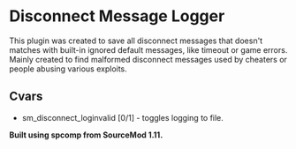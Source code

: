 # Disconnect Message Logger
This plugin was created to save all disconnect messages that doesn't matches with built-in ignored default messages, like timeout or game errors.  
Mainly created to find malformed disconnect messages used by cheaters or people abusing various exploits.

## Cvars
* sm_disconnect_loginvalid [0/1] - toggles logging to file.

**Built using spcomp from SourceMod 1.11.**
